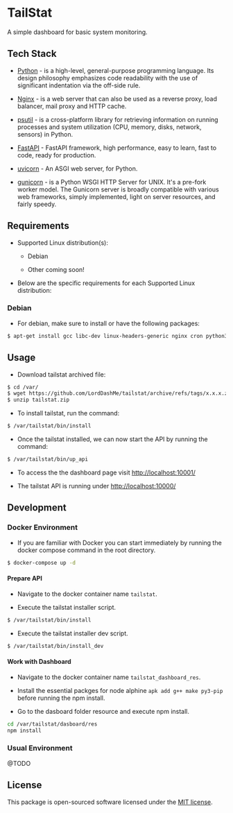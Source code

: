 # TailStat

A simple dashboard for basic system monitoring.

## Tech Stack

- [Python](https://www.python.org/) - is a high-level, general-purpose programming language. Its design philosophy emphasizes code readability with the use of significant indentation via the off-side rule.

- [Nginx](https://www.nginx.com/) - is a web server that can also be used as a reverse proxy, load balancer, mail proxy and HTTP cache.

- [psutil](https://psutil.readthedocs.io/en/latest/) - is a cross-platform library for retrieving information on running processes and system utilization (CPU, memory, disks, network, sensors) in Python.

- [FastAPI](https://fastapi.tiangolo.com/) - FastAPI framework, high performance, easy to learn, fast to code, ready for production.

- [uvicorn](https://www.uvicorn.org/) - An ASGI web server, for Python.

- [gunicorn](https://gunicorn.org/) - is a Python WSGI HTTP Server for UNIX. It's a pre-fork worker model. The Gunicorn server is broadly compatible with various web frameworks, simply implemented, light on server resources, and fairly speedy.

## Requirements

- Supported Linux distribution(s):

  - Debian

  - Other coming soon!

- Below are the specific requirements for each Supported Linux distribution:

### Debian

- For debian, make sure to install or have the following packages:

```sh
$ apt-get install gcc libc-dev linux-headers-generic nginx cron python3 python3-pip
```

## Usage

- Download tailstat archived file:

```sh
$ cd /var/
$ wget https://github.com/LordDashMe/tailstat/archive/refs/tags/x.x.x.zip -O tailstat.zip
$ unzip tailstat.zip
```

- To install tailstat, run the command:

```sh
$ /var/tailstat/bin/install
```

- Once the tailstat installed, we can now start the API by running the command:

```sh
$ /var/tailstat/bin/up_api
```

- To access the the dashboard page visit <http://localhost:10001/>

- The tailstat API is running under <http://localhost:10000/>

## Development

### Docker Environment

- If you are familiar with Docker you can start immediately by running the docker compose command in the root directory.

```sh
$ docker-compose up -d
```

#### Prepare API

- Navigate to the docker container name `tailstat`.

- Execute the tailstat installer script.

```sh
$ /var/tailstat/bin/install
```

- Execute the tailstat installer dev script.

```sh
$ /var/tailstat/bin/install_dev
```

#### Work with Dashboard

- Navigate to the docker container name `tailstat_dashboard_res`.

- Install the essential packges for node alphine `apk add g++ make py3-pip` before running the npm install.

- Go to the dasboard folder resource and execute npm install.

```sh
cd /var/tailstat/dasboard/res
npm install
```

### Usual Environment

@TODO

## License

This package is open-sourced software licensed under the [MIT license](https://opensource.org/licenses/MIT).
